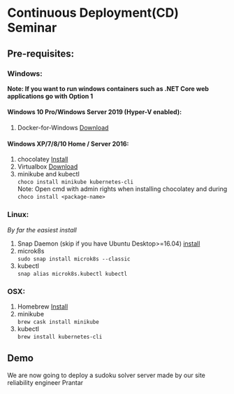 # Continuous Deployment(CD) Seminar

## Pre-requisites:
### Windows:
**Note: If you want to run windows containers such as .NET Core web applications go with Option 1**
#### Windows 10 Pro/Windows Server 2019 (Hyper-V enabled):
1. Docker-for-Windows [Download](https://download.docker.com/win/stable/Docker%20for%20Windows%20Installer.exe)
#### Windows XP/7/8/10 Home / Server 2016:
1. chocolatey [Install](https://chocolatey.org/install)
2. Virtualbox [Download](https://download.virtualbox.org/virtualbox/6.0.4/VirtualBox-6.0.4-128413-Win.exe)
3. minikube and kubectl<br/>
`choco install minikube kubernetes-cli`<br/>
Note: Open cmd with admin rights when installing chocolatey and during `choco install <package-name>`

### Linux:
_*By far the easiest install*_
1. Snap Daemon (skip if you have Ubuntu Desktop>=16.04) [install](https://docs.snapcraft.io/installing-snapd/6735)
2. microk8s<br/>
`sudo snap install microk8s --classic`
3. kubectl<br/>
`snap alias microk8s.kubectl kubectl`

### OSX:
1. Homebrew [Install](https://brew.sh/)
2. minikube<br/>
`brew cask install minikube`
3. kubectl<br/>
`brew install kubernetes-cli`

## Demo
We are now going to deploy a sudoku solver
server made by our site reliability engineer 
Prantar

